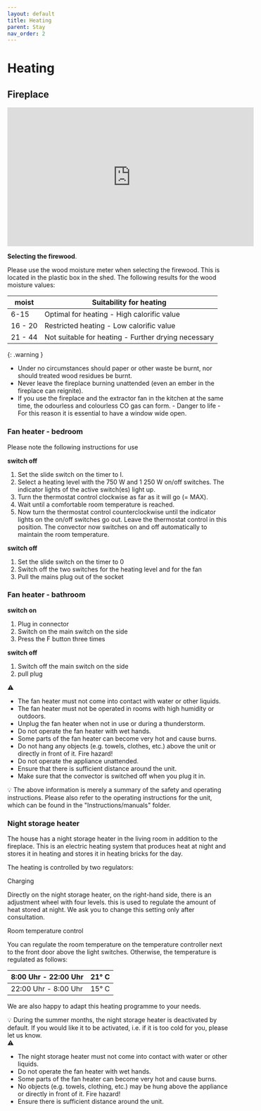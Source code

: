 ```yaml
---
layout: default
title: Heating
parent: Stay
nav_order: 2
---
```


# Heating

## Fireplace

<iframe width="560" height="315" src="https://www.youtube.com/embed/eMPVtMreSGc" title="YouTube video player" frameborder="0" allow="accelerometer; autoplay; clipboard-write; encrypted-media; gyroscope; picture-in-picture; web-share" allowfullscreen></iframe>


**Selecting the firewood**.

Please use the wood moisture meter when selecting the firewood. This is located in the plastic box in the shed. The following results for the wood moisture values:

| moist | Suitability for heating |
| --- | --- |
| 6-15  | Optimal for heating - High calorific value |
| 16 - 20 | Restricted heating - Low calorific value |
| 21 - 44 | Not suitable for heating - Further drying necessary |

{: .warning }
- Under no circumstances should paper or other waste be burnt, nor should treated wood residues be burnt.
- Never leave the fireplace burning unattended (even an ember in the fireplace can reignite).
- If you use the fireplace and the extractor fan in the kitchen at the same time, the odourless and colourless CO gas can form. - Danger to life - For this reason it is essential to have a window wide open.


### Fan heater - bedroom

Please note the following instructions for use

**switch off**

1. Set the slide switch on the timer to I.
2. Select a heating level with the 750 W and 1 250 W on/off switches. The indicator lights of the active switch(es) light up.
3. Turn the thermostat control clockwise as far as it will go (= MAX).
4. Wait until a comfortable room temperature is reached.
5. Now turn the thermostat control counterclockwise until the indicator lights on the on/off switches go out. Leave the thermostat control in this position. The convector now switches on and off automatically to maintain the room temperature.

**switch off**

1. Set the slide switch on the timer to 0
2. Switch off the two switches for the heating level and for the fan
3. Pull the mains plug out of the socket

### Fan heater - bathroom

**switch on**

1. Plug in connector
2. Switch on the main switch on the side
3. Press the F button three times

**switch off**

1. Switch off the main switch on the side
2. pull plug

<aside>
⚠️

- The fan heater must not come into contact with water or other liquids.
- The fan heater must not be operated in rooms with high humidity or outdoors.
- Unplug the fan heater when not in use or during a thunderstorm.
- Do not operate the fan heater with wet hands.
- Some parts of the fan heater can become very hot and cause burns.
- Do not hang any objects (e.g. towels, clothes, etc.) above the unit or directly in front of it. Fire hazard!
- Do not operate the appliance unattended.
- Ensure that there is sufficient distance around the unit.
- Make sure that the convector is switched off when you plug it in.
</aside>

<aside>
💡 The above information is merely a summary of the safety and operating instructions. Please also refer to the operating instructions for the unit, which can be found in the "Instructions/manuals" folder.

</aside>



### Night storage heater

The house has a night storage heater in the living room in addition to the fireplace.
This is an electric heating system that produces heat at night and stores it in heating
and stores it in heating bricks for the day.

The heating is controlled by two regulators:

Charging

Directly on the night storage heater, on the right-hand side, there is an adjustment wheel with four levels. this is used to regulate the amount of heat stored at night. We ask you to change this setting only after consultation.

Room temperature control

You can regulate the room temperature on the temperature controller next to the front door above the light switches. Otherwise, the temperature is regulated as follows:

| 8:00 Uhr - 22:00 Uhr | 21° C |
| --- | --- |
| 22:00 Uhr - 8:00 Uhr | 15° C |

We are also happy to adapt this heating programme to your needs.

<aside>
💡 During the summer months, the night storage heater is deactivated by default. If you would like it to be activated, i.e. if it is too cold for you, please let us know.

</aside>

<aside>
⚠️

- The night storage heater must not come into contact with water or other liquids.
- Do not operate the fan heater with wet hands.
- Some parts of the fan heater can become very hot and cause burns.
- No objects (e.g. towels, clothing, etc.) may be hung above the appliance or directly in front of it. Fire hazard!
- Ensure there is sufficient distance around the unit.
</aside>


